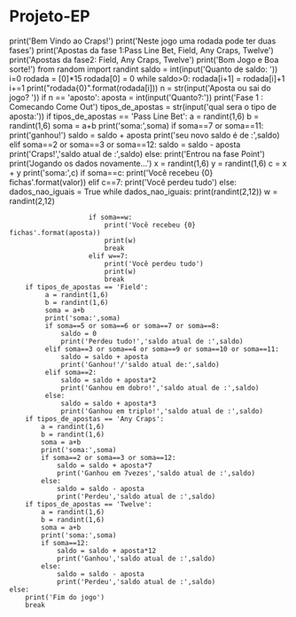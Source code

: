 # Projeto-EP
print('Bem Vindo ao Craps!')
print('Neste jogo uma rodada pode ter duas fases')
print('Apostas da fase 1:Pass Line Bet, Field, Any Craps, Twelve')
print('Apostas da fase2: Field, Any Craps, Twelve')
print('Bom Jogo e Boa sorte!')
from random import randint
saldo = int(input('Quanto de saldo: '))
i=0
rodada = [0]*15
rodada[0] = 0
while saldo>0:
    rodada[i+1] = rodada[i]+1
    i+=1
    print("rodada{0}".format(rodada[i]))
    n = str(input('Aposta ou sai do jogo? '))
    if n == 'aposto':
        aposta = int(input('Quanto?:'))
        print('Fase 1 : Comecando Come Out')
        tipos_de_apostas = str(input('qual sera o tipo de aposta:'))
        if tipos_de_apostas == 'Pass Line Bet':
            a = randint(1,6)
            b = randint(1,6)
            soma = a+b
            print('soma:',soma)
            if soma==7 or soma==11:
                print('ganhou!')
                saldo = saldo + aposta
                print('seu novo saldo é de :',saldo)
            elif soma==2 or soma==3 or soma==12:
                saldo = saldo - aposta
                print('Craps!','saldo atual de :',saldo)
            else:
                print('Entrou na fase Point')
                print('Jogando os dados novamente...')
                x = randint(1,6)
                y = randint(1,6)
                c = x + y
                print('soma:',c)
                if soma==c:
                    print('Você recebeu {0} fichas'.format(valor))
                elif c==7:
                    print('Você perdeu tudo')
                else:
                    dados_nao_iguais = True
                    while dados_nao_iguais:
                        print(randint(2,12))
                        w = randint(2,12)
                       
                        if soma==w:
                            print('Você recebeu {0} fichas'.format(aposta))
                            print(w)
                            break
                        elif w==7:
                            print('Você perdeu tudo')
                            print(w)
                            break                                                                                                          
        if tipos_de_apostas == 'Field':
             a = randint(1,6)
             b = randint(1,6)
             soma = a+b
             print('soma:',soma)
             if soma==5 or soma==6 or soma==7 or soma==8:
                 saldo = 0
                 print('Perdeu tudo!','saldo atual de :',saldo)
             elif soma==3 or soma==4 or soma==9 or soma==10 or soma==11:
                 saldo = saldo + aposta
                 print('Ganhou!'/'saldo atual de:',saldo)
             elif soma==2:
                 saldo = saldo + aposta*2
                 print('Ganhou em dobro!','saldo atual de :',saldo)
             else:
                 saldo = saldo + aposta*3
                 print('Ganhou em triplo!','saldo atual de :',saldo)
        if tipos_de_apostas == 'Any Craps':
            a = randint(1,6)
            b = randint(1,6)
            soma = a+b
            print('soma:',soma)
            if soma==2 or soma==3 or soma==12:
                saldo = saldo + aposta*7
                print('Ganhou em 7vezes','saldo atual de :',saldo)
            else:
                saldo = saldo - aposta
                print('Perdeu','saldo atual de :',saldo)
        if tipos_de_apostas == 'Twelve':
            a = randint(1,6)
            b = randint(1,6)
            soma = a+b
            print('soma:',soma)
            if soma==12:
                saldo = saldo + aposta*12
                print('Ganhou','saldo atual de :',saldo)
            else:
                saldo = saldo - aposta
                print('Perdeu','saldo atual de :',saldo)
    else:
        print('Fim do jogo')
        break
